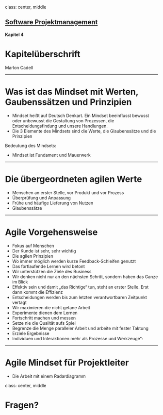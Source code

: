 class: center, middle

## [Software Projektmanagement](index.html)

#### Kapitel 4

# Kapitelüberschrift

Marlon Cadell

---
# Was ist das Mindset mit Werten, Gaubenssätzen und Prinzipien
- Mindset heißt auf Deutsch Denkart. Ein Mindset beeinflusst bewusst oder unbewusst die
Gestaltung von Prozessen, die Entscheidungsfindung und unsere Handlungen.
- Die 3 Elemente des Mindsets sind die Werte, die Glaubenssätze und die Prinzipien

Bedeutung des Mindsets:
- Mindset ist Fundament und Mauerwerk

---

# Die übergeordneten agilen Werte
- Menschen an erster Stelle, vor Produkt und vor Prozess
- Überprüfung und Anpassung
- Frühe und häufige Lieferung von Nutzen
- Glaubenssätze
---

# Agile Vorgehensweise
- Fokus auf Menschen
- Der Kunde ist sehr, sehr wichtig
- Die agilen Prinzipien
- Wo immer möglich werden kurze Feedback-Schleifen genutzt
- Das fortlaufende Lernen wird betont
- Wir unterstützen die Ziele des Business
- Wir denken nicht nur an den nächsten Schritt, sondern haben das Ganze im Blick
- Effektiv sein und damit „das Richtige“ tun, steht an erster Stelle. Erst dann kommt die Effizienz
- Entscheidungen werden bis zum letzten verantwortbaren Zeitpunkt vertagt
- Wir maximieren die nicht getane Arbeit
- Experimente dienen dem Lernen
- Fortschritt machen und messen
- Setze nie die Qualität aufs Spiel
- Begrenze die Menge paralleler Arbeit und arbeite mit fester Taktung
- Erziele Ergebnisse
- Individuen und Interaktionen mehr als Prozesse und Werkzeuge“:
---

# Agile Mindset für Projektleiter
- Die Arbeit mit einem Radardiagramm

class: center, middle

# Fragen?
